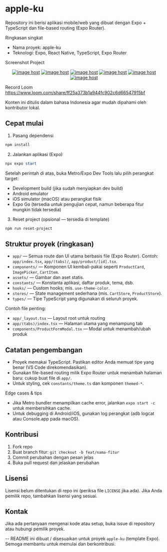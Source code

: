 # apple-ku

Repository ini berisi aplikasi mobile/web yang dibuat dengan Expo + TypeScript dan file-based routing (Expo Router).

Ringkasan singkat
- Nama proyek: apple-ku
- Teknologi: Expo, React Native, TypeScript, Expo Router

Screenshot Project
<div align="center">
<a href="https://imgbox.com/lhKBjX9v" target="_blank"><img src="https://thumbs2.imgbox.com/0b/4a/lhKBjX9v_t.jpg" alt="image host"/></a> <a href="https://imgbox.com/Uj9CNH7s" target="_blank"><img src="https://thumbs2.imgbox.com/52/dc/Uj9CNH7s_t.jpg" alt="image host"/></a> <a href="https://imgbox.com/GlI9o5zl" target="_blank"><img src="https://thumbs2.imgbox.com/f5/71/GlI9o5zl_t.jpg" alt="image host"/></a> <a href="https://imgbox.com/H5daTGbi" target="_blank"><img src="https://thumbs2.imgbox.com/51/74/H5daTGbi_t.jpg" alt="image host"/></a> <a href="https://imgbox.com/Opmw1SgH" target="_blank"><img src="https://thumbs2.imgbox.com/01/f3/Opmw1SgH_t.jpg" alt="image host"/></a> <a href="https://imgbox.com/DPOc7zyG" target="_blank"><img src="https://thumbs2.imgbox.com/c2/4a/DPOc7zyG_t.jpg" alt="image host"/></a>
</div>

Record Loom
https://www.loom.com/share/ff25a373b1a944fc902c6d66547915bf


Konten ini ditulis dalam bahasa Indonesia agar mudah dipahami oleh kontributor lokal.

## Cepat mulai

1. Pasang dependensi

```powershell
npm install
```

2. Jalankan aplikasi (Expo)

```powershell
npx expo start
```

Setelah perintah di atas, buka Metro/Expo Dev Tools lalu pilih perangkat target:
- Development build (jika sudah menyiapkan dev build)
- Android emulator
- iOS simulator (macOS) atau perangkat fisik
- Expo Go (tersedia untuk pengujian cepat, namun beberapa fitur mungkin tidak tersedia)

3. Reset project (opsional — tersedia di template)

```powershell
npm run reset-project
```

## Struktur proyek (ringkasan)

- `app/` — Semua route dan UI utama berbasis file (Expo Router). Contoh: `app/index.tsx`, `app/(tabs)/`, `app/product/[id].tsx`.
- `components/` — Komponen UI kembali-pakai seperti `ProductCard`, `ImagePicker`, `CartItem`.
- `assets/` — Gambar dan aset statis.
- `constants/` — Konstanta aplikasi, daftar produk, tema, dsb.
- `hooks/` — Custom hooks, mis. `use-theme-color`.
- `stores/` — State management sederhana (mis. `CartStore`, `ProductStore`).
- `types/` — Tipe TypeScript yang digunakan di seluruh proyek.

Contoh file penting:
- `app/_layout.tsx` — Layout root untuk routing
- `app/(tabs)/index.tsx` — Halaman utama yang menampung tab
- `components/ProductFormModal.tsx` — Modal untuk menambah/ubah produk

## Catatan pengembangan

- Proyek memakai TypeScript. Pastikan editor Anda memuat tipe yang benar (VS Code direkomendasikan).
- Gunakan file-based routing milik Expo Router untuk menambah halaman baru: cukup buat file di `app/`.
- Untuk styling, cek `constants/theme.ts` dan komponen `themed-*`.

Edge cases & tips
- Jika Metro bundler menampilkan cache error, jalankan `expo start -c` untuk membersihkan cache.
- Untuk debugging di Android/iOS, gunakan log perangkat (adb logcat atau Console.app pada macOS).

## Kontribusi

1. Fork repo
2. Buat branch fitur: `git checkout -b feat/nama-fitur`
3. Commit perubahan dengan pesan jelas
4. Buka pull request dan jelaskan perubahan

## Lisensi
Lisensi belum ditentukan di repo ini (periksa file `LICENSE` jika ada). Jika Anda pemilik repo, tambahkan lisensi yang sesuai.

## Kontak
Jika ada pertanyaan mengenai kode atau setup, buka issue di repository atau hubungi pemilik proyek.

--
README ini dibuat / disesuaikan untuk proyek `apple-ku` (template Expo). Semoga membantu untuk memulai dan berkontribusi.
